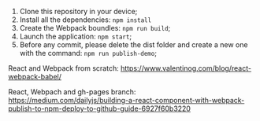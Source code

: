 1. Clone this repository in your device;
2. Install all the dependencies: `npm install`
3. Create the Webpack boundles: `npm run build`;
4. Launch the application: `npm start`;
5. Before any commit, please delete the dist folder and create a new one with the command: `npm run publish-demo`;

React and Webpack from scratch: https://www.valentinog.com/blog/react-webpack-babel/

React, Webpach and gh-pages branch: https://medium.com/dailyjs/building-a-react-component-with-webpack-publish-to-npm-deploy-to-github-guide-6927f60b3220